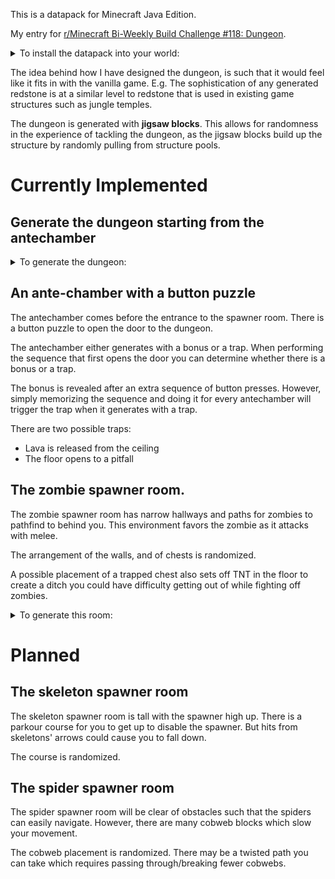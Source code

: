 This is a datapack for Minecraft Java Edition.

My entry for [r/Minecraft Bi-Weekly Build Challenge #118: Dungeon](https://www.reddit.com/r/Minecraft/comments/luivrb/minecraft_biweekly_build_challenge_118_dungeon/).

<details>
    <summary>To install the datapack into your world:</summary>
    <p>Simply copy the folder <code>./jnc-jigsaw-dungeon/</code> to <code>[world folder]/datapacks/jnc-jigsaw-dungeon/</code>.</p>
    <p>You can open your world folder by these steps:
        <ol>
        <li>Go to the singleplayer world select screen.</li>
        <li>Select your world and click the 'Edit' button.</li>
        <li>Click the 'Open World Folder' button.</li>
        </ol>
    </p>
</details>


The idea behind how I have designed the dungeon, is such that it would feel like it fits in with the vanilla game. E.g. The sophistication of any generated redstone is at a similar level to redstone that is used in existing game structures such as jungle temples.

The dungeon is generated with **jigsaw blocks**. This allows for randomness in the experience of tackling the dungeon, as the jigsaw blocks build up the structure by randomly pulling from structure pools.

# Currently Implemented

## Generate the dungeon starting from the antechamber

<details>
<summary>To generate the dungeon:</summary>
    <p>Place a jigsaw block facing horizontally with jigsaw face towards where the dungeon will go.</p>
    <p>Generate with:</p>
    <ul>
    <li><code>Target Pool</code>: <code>jnc_dungeon:pool_antechamber</code>,</li>
    <li><code>Target Name</code>: <code>jnc_dungeon:in</code>,</li>
    <li><code>Levels</code> to at least <code>3</code>, and</li>
    <li><code>Keep Jigsaws</code>: <code>OFF</code>.</li>
    </ul>
</details>


## An ante-chamber with a button puzzle

The antechamber comes before the entrance to the spawner room. There is a button puzzle to open the door to the dungeon. 

The antechamber either generates with a bonus or a trap. When performing the sequence that first opens the door you can determine whether there is a bonus or a trap.

The bonus is revealed after an extra sequence of button presses. However, simply memorizing the sequence and doing it for every antechamber will trigger the trap when it generates with a trap.

There are two possible traps:

- Lava is released from the ceiling
- The floor opens to a pitfall



## The zombie spawner room.

The zombie spawner room has narrow hallways and paths for zombies to pathfind to behind you. This environment favors the zombie as it attacks with melee. 

The arrangement of the walls, and of chests is randomized.

A possible placement of a trapped chest also sets off TNT in the floor to create a ditch you could have difficulty getting out of while fighting off zombies. 

<details>
<summary>To generate this room:</summary>
    <p>Place a jigsaw block facing horizontally with jigsaw face towards where the dungeon will go.</p>
    <p>Generate with:</p>
    <ul>
    <li><code>Target Pool</code>: <code>jnc_dungeon:pool_zombie_labyrinth</code>,</li>
    <li><code>Target Name</code>: <code>jnc_dungeon:in</code>,</li>
    <li><code>Levels</code> to at least <code>2</code>, and</li>
    <li><code>Keep Jigsaws</code>: <code>OFF</code>.</li>
    </ul>
</details>


# Planned

## The skeleton spawner room

The skeleton spawner room is tall with the spawner high up. There is a parkour course for you to get up to disable the spawner. But hits from skeletons' arrows could cause you to fall down.

The course is randomized.

## The spider spawner room

The spider spawner room will be clear of obstacles such that the spiders can easily navigate. However, there are many cobweb blocks which slow your movement. 

The cobweb placement is randomized. There may be a twisted path you can take which requires passing through/breaking fewer cobwebs. 